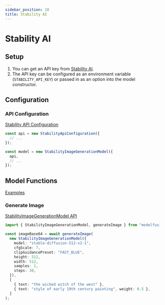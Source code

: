 ```yaml
---
sidebar_position: 10
title: Stability AI
---
```


# Stability AI

## Setup

1. You can get an API key from [Stability AI](https://platform.stability.ai/docs/getting-started/authentication).
1. The API key can be configured as an environment variable (`STABILITY_API_KEY`) or passed in as an option into the model constructor.

## Configuration

### API Configuration

[Stability API Configuration](/api/classes/StabilityApiConfiguration)

```ts
const api = new StabilityApiConfiguration({
  // ...
});

const model = new StabilityImageGenerationModel({
  api,
  // ...
});
```

## Model Functions

[Examples](https://github.com/lgrammel/modelfusion/tree/main/examples/basic/src/model-provider/stability)

### Generate Image

[StabilityImageGenerationModel API](/api/classes/StabilityImageGenerationModel)

```ts
import { StabilityImageGenerationModel, generateImage } from "modelfusion";

const imageBase64 = await generateImage(
  new StabilityImageGenerationModel({
    model: "stable-diffusion-512-v2-1",
    cfgScale: 7,
    clipGuidancePreset: "FAST_BLUE",
    height: 512,
    width: 512,
    samples: 1,
    steps: 30,
  }),
  [
    { text: "the wicked witch of the west" },
    { text: "style of early 19th century painting", weight: 0.5 },
  ]
);
```
